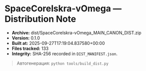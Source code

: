 # SpaceCoreIskra-vOmega — Distribution Note

- **Archive:** dist/SpaceCoreIskra-vOmega_MAIN_CANON_DIST.zip
- **Version:** 0.1.0
- **Built at:** 2025-09-27T17:19:04.837580+00:00
- **Files tracked:** 133
- **Integrity:** SHA-256 recorded in `DIST_MANIFEST.json`.

> Автогенерация: `python tools/build_dist.py`
